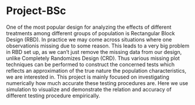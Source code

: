 # Project-BSc
One of the most popular design for analyzing the effects of different treatments among different groups of population is Rectangular Block Design (RBD). In practice we may come across situations where one observationis missing due to some reason. This leads to a very big problem in RBD set up, as we can’t just remove the missing data from our design, unlike Completely Randomizes Design (CRD). Thus various missing plot techniques can be performed to construct the concerned tests which reflects an approximation of the true nature the population characteristics, we are interested in. This project is mainly focused on investigating numerically how much accurate these testing procedures are. Here we use simulation to visualize and demonstrate the relation and accuracy of different testing procedure empirically.
